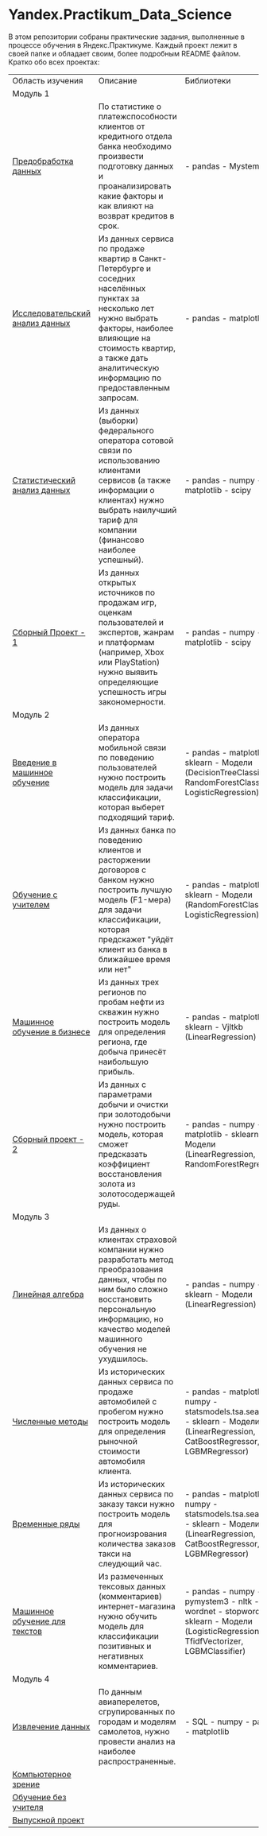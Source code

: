 # Yandex.Practikum_Data_Science
В этом репозитории собраны практические задания, выполненные в процессе обучения в Яндекс.Практикуме. Каждый проект лежит в своей папке и обладает своим, более подробным README файлом. Кратко обо всех проектах:
<br>
<table>
  <tr>
    <td>Область изучения</td>
    <td>Описание</td>
    <td>Библиотеки</td>
  </tr>

  <tr>
  <td>Модуль 1</td>
  <td></td>
  <td></td>
  </tr>

  <tr>
    <td><a href="https://github.com/dmitriygorlov/Yandex.Practikum_Data_Science/tree/main/Module-01_01-Data-Processing">Предобработка данных</a></td>
    <td>По статистике о платежспособности клиентов от кредитного отдела банка необходимо произвести подготовку данных и проанализировать какие факторы и как влияют на возврат кредитов в срок.</td>
    <td>- pandas
    - Mystem
    </td>
  </tr>

  <tr>
    <td><a href="https://github.com/dmitriygorlov/Yandex.Practikum_Data_Science/tree/main/Module-01_02-Exploratory-data-analysis">Исследовательский анализ данных</a></td>
    <td>Из данных сервиса по продаже квартир в Санкт-Петербурге и соседних населённых пунктах за несколько лет нужно выбрать факторы, наиболее влияющие на стоимость квартир, а также дать аналитическую информацию по предоставленным запросам.</td>
    <td>- pandas
    - matplotlib
    </td>
  </tr>

  <tr>
    <td><a href="https://github.com/dmitriygorlov/Yandex.Practikum_Data_Science/tree/main/Module-01_03-Statistical-analysis-of-data">Статистический анализ данных</a></td>
    <td>Из данных (выборки) федерального оператора сотовой связи по использованию клиентами сервисов (а также информации о клиентах) нужно выбрать наилучший тариф для компании (финансово наиболее успешный).</td>
    <td>- pandas
    - numpy
    - matplotlib
    - scipy
    </td>
  </tr>

  <tr>
    <td><a href="https://github.com/dmitriygorlov/Yandex.Practikum_Data_Science/tree/main/Module-01_04-Common-project">Сборный Проект - 1</a></td>
    <td>Из данных открытых источников по продажам игр, оценкам пользователей и экспертов, жанрам и платформам (например, Xbox или PlayStation) нужно выявить определяющие успешность игры закономерности. </td>
    <td>- pandas
    - numpy
    - matplotlib
    - scipy
    </td>
  </tr>

  <tr>
  <td>Модуль 2</td>
  <td></td>
  <td></td>
  </tr>

  <tr>
    <td><a href="https://github.com/dmitriygorlov/Yandex.Practikum_Data_Science/tree/main/Module-02_01-Introduction-to-machine-learning">Введение в машинное обучение</a></td>
    <td>Из данных оператора мобильной связи по поведению пользователей нужно построить модель для задачи классификации, которая выберет подходящий тариф.</td>
    <td>- pandas
    - matplotlib
    - sklearn
    - Модели (DecisionTreeClassifier, RandomForestClassifier, LogisticRegression)
    </td>
  </tr>

  <tr>
    <td><a href="https://github.com/dmitriygorlov/Yandex.Practikum_Data_Science/tree/main/Module-02_02-Supervised-learning">Обучение с учителем</a></td>
    <td>Из данных банка по поведению клиентов и расторжении договоров с банком нужно построить лучшую модель (F1-мера) для задачи классификации, которая предскажет "уйдёт клиент из банка в ближайшее время или нет"</td>
    <td>- pandas
    - matplotlib
    - sklearn
    - Модели (RandomForestClassifier, LogisticRegression)
    </td>
  </tr>

  <tr>
    <td><a href="https://github.com/dmitriygorlov/Yandex.Practikum_Data_Science/tree/main/Module-02_03-Machine-learning-in-business">Машинное обучение в бизнесе</a></td>
    <td>Из данных трех регионов по пробам нефти из скважин нужно построить модель для определения региона, где добыча принесёт наибольшую прибыль.</td>
    <td>- pandas
    - matplotlib
    - sklearn
    - Vjltkb (LinearRegression)
    </td>
  </tr>

  <tr>
    <td><a href="https://github.com/dmitriygorlov/Yandex.Practikum_Data_Science/tree/main/Module-02_04-Common-project">Сборный проект - 2</a></td>
    <td>Из данных с параметрами добычи и очистки при золотодобычи нужно построить модель, которая сможет предсказать коэффициент восстановления золота из золотосодержащей руды.</td>
    <td>- pandas
    - numpy
    - matplotlib
    - sklearn
    - Модели (LinearRegression, RandomForestRegressor)
    </td>
  </tr>

  <tr>
  <td>Модуль 3</td>
  <td></td>
  <td></td>
  </tr>

  <tr>
    <td><a href="https://github.com/dmitriygorlov/Yandex.Practikum_Data_Science/tree/main/Module-03_01-Linear-algebra">Линейная алгебра</a></td>
    <td>Из данных о клиентах страховой компании нужно разработать метод преобразования данных, чтобы по ним было сложно восстановить персональную информацию, но качество моделей машинного обучения не ухудшилось.</td>
    <td>- pandas
    - numpy
    - sklearn
    - Модели (LinearRegression)
    </td>
  </tr>

  <tr>
    <td><a href="https://github.com/dmitriygorlov/Yandex.Practikum_Data_Science/tree/main/Module-03_02-Numerical-analysis_gradient-boosting">Численные методы</a></td>
    <td>Из исторических данных сервиса по продаже автомобилей с пробегом нужно построить модель для определения рыночной стоимости автомобиля клиента.</td>
    <td>- pandas
    - matplotlib
    - numpy
    - statsmodels.tsa.seasonal
    - sklearn
    - Модели (LinearRegression, CatBoostRegressor, LGBMRegressor)
    </td>
  </tr>

  <tr>
    <td><a href="https://github.com/dmitriygorlov/Yandex.Practikum_Data_Science/tree/main/Module-03_03-Time-series">Временные ряды</a></td>
    <td>Из исторических данных сервиса по заказу такси нужно построить модель для прогноизрования количества заказов такси на слеудющий час.</td>
    <td>- pandas
    - matplotlib
    - numpy
    - statsmodels.tsa.seasonal
    - sklearn
    - Модели (LinearRegression, CatBoostRegressor, LGBMRegressor)
    </td>
  </tr>

  <tr>
    <td><a href="https://github.com/dmitriygorlov/Yandex.Practikum_Data_Science/tree/main/Module-03_04-Machine-learning-for-texts">Машинное обучение для текстов</a></td>
    <td>Из размеченных тексовых данных (комментариев) интернет-магазина нужно обучить модель для классификации позитивных и негативных комментариев.</td>
    <td>- pandas
    - numpy
    - pymystem3
    - nltk
      - wordnet
      - stopwords
    - sklearn
    - Модели (LogisticRegression, TfidfVectorizer, LGBMClassifier)
    </td>
  </tr>

  <tr>
  <td>Модуль 4</td>
  <td></td>
  <td></td>
  </tr>

  <tr>
    <td><a href="https://github.com/dmitriygorlov/Yandex.Practikum_Data_Science/tree/main/Module-04_01-Data-retrieval_SQL">Извлечение данных</a></td>
    <td>По данным авиаперелетов, сгрупированных по городам и моделям самолетов, нужно провести анализ на наиболее распространенные.</td>
    <td>- SQL
    - numpy
    - pandas
    - matplotlib
    </td>
  </tr>

  <tr>
    <td><a href="https://github.com/dmitriygorlov/Yandex.Practikum_Data_Science/tree/main/Module-04_02-Computer-vision">Компьютерное зрение</a></td>
    <td></td>
    <td>
    </td>
  </tr>

  <tr>
    <td><a href="">Обучение без учителя</a></td>
    <td></td>
    <td>
    </td>
  </tr>

  <tr>
    <td><a href="">Выпускной проект</a></td>
    <td></td>
    <td>
    </td>
  </tr>

</table>
